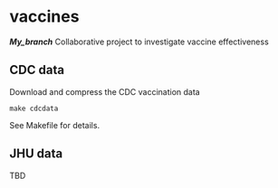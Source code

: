 # vaccines
***My_branch***
Collaborative project to investigate vaccine effectiveness

## CDC data

Download and compress the CDC vaccination data

```
make cdcdata
```

See Makefile for details.

## JHU data

TBD
